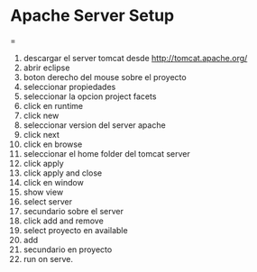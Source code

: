 # Apache Server Setup
=
1.	descargar el server tomcat desde http://tomcat.apache.org/
2.	abrir eclipse 
3.	boton derecho del mouse sobre el proyecto 
4.	seleccionar propiedades
5.	seleccionar la opcion project facets
6.	click en runtime
7.	click new
8.	seleccionar version del server apache
9.	click next
10.	click en browse
11. seleccionar el home folder del tomcat server
12.	click apply
13.	click apply and close
14.	click en window
15.	show view
16.	select server
17.	secundario sobre el server
18.	click add and remove
19.	select proyecto en available 
20.	add 
21.	secundario en proyecto
22. run on serve.
